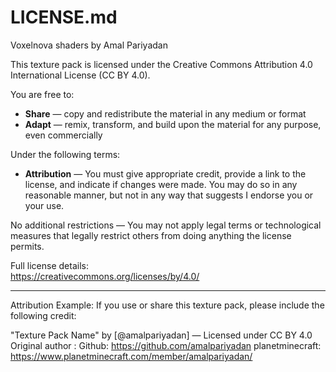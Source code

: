 LICENSE.md
===========

Voxelnova shaders 
by Amal Pariyadan

This texture pack is licensed under the Creative Commons Attribution 4.0 International License (CC BY 4.0).

You are free to:
- **Share** — copy and redistribute the material in any medium or format
- **Adapt** — remix, transform, and build upon the material for any purpose, even commercially

Under the following terms:
- **Attribution** — You must give appropriate credit, provide a link to the license, and indicate if changes were made. You may do so in any reasonable manner, but not in any way that suggests I endorse you or your use.

No additional restrictions — You may not apply legal terms or technological measures that legally restrict others from doing anything the license permits.

Full license details:  
https://creativecommons.org/licenses/by/4.0/

---

Attribution Example:
If you use or share this texture pack, please include the following credit:

"Texture Pack Name" by [@amalpariyadan] — Licensed under CC BY 4.0  
Original author : Github: https://github.com/amalpariyadan
planetminecraft: https://www.planetminecraft.com/member/amalpariyadan/

